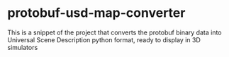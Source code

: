# protobuf-usd-map-converter
This is a snippet of the project that converts the protobuf binary data into Universal Scene Description python format, ready to display in 3D simulators

